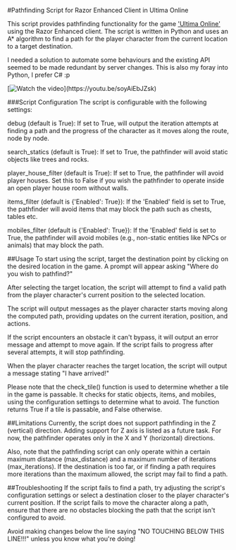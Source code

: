 #Pathfinding Script for Razor Enhanced Client in Ultima Online

This script provides pathfinding functionality for the game ['Ultima Online'](https://en.wikipedia.org/wiki/Ultima_Online "'Ultima Online'") using the Razor Enhanced client. The script is written in Python and uses an A* algorithm to find a path for the player character from the current location to a target destination.

I needed a solution to automate some behaviours and the existing API seemed to be made redundant by server changes. This is also my foray into Python, I prefer C# :p

[![Watch the video]([https://i.imgur.com/vKb2F1B.png](https://i.imgur.com/Mi77XZf.jpg))](https://youtu.be/soyAiEbJZsk)

###Script Configuration
The script is configurable with the following settings:

debug (default is True):  If set to True, will output the iteration attempts at finding a path and the progress of the character as it moves along the route, node by node. 

search_statics (default is True): If set to True, the pathfinder will avoid static objects like trees and rocks.

player_house_filter (default is True): If set to True, the pathfinder will avoid player houses. Set this to False if you wish the pathfinder to operate inside an open player house room without walls.

items_filter (default is {'Enabled': True}): If the 'Enabled' field is set to True, the pathfinder will avoid items that may block the path such as chests, tables etc.

mobiles_filter (default is {'Enabled': True}): If the 'Enabled' field is set to True, the pathfinder will avoid mobiles (e.g., non-static entities like NPCs or animals) that may block the path.

##Usage
To start using the script, target the destination point by clicking on the desired location in the game. A prompt will appear asking "Where do you wish to pathfind?"

After selecting the target location, the script will attempt to find a valid path from the player character's current position to the selected location.

The script will output messages as the player character starts moving along the computed path, providing updates on the current iteration, position, and actions.

If the script encounters an obstacle it can't bypass, it will output an error message and attempt to move again. If the script fails to progress after several attempts, it will stop pathfinding.

When the player character reaches the target location, the script will output a message stating "I have arrived!"

Please note that the check_tile() function is used to determine whether a tile in the game is passable. It checks for static objects, items, and mobiles, using the configuration settings to determine what to avoid. The function returns True if a tile is passable, and False otherwise.

##Limitations
Currently, the script does not support pathfinding in the Z (vertical) direction. Adding support for Z axis is listed as a future task. For now, the pathfinder operates only in the X and Y (horizontal) directions.

Also, note that the pathfinding script can only operate within a certain maximum distance (max_distance) and a maximum number of iterations (max_iterations). If the destination is too far, or if finding a path requires more iterations than the maximum allowed, the script may fail to find a path.

##Troubleshooting
If the script fails to find a path, try adjusting the script's configuration settings or select a destination closer to the player character's current position. If the script fails to move the character along a path, ensure that there are no obstacles blocking the path that the script isn't configured to avoid.

Avoid making changes below the line saying "NO TOUCHING BELOW THIS LINE!!!" unless you know what you're doing!


